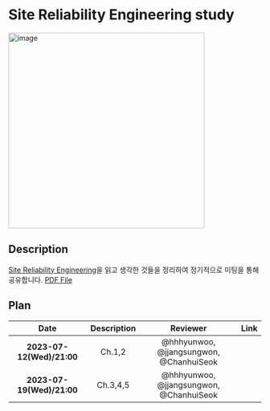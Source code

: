 # **Site Reliability Engineering study**
<img width="390" alt="image" src="https://github.com/WhiteKow/site-reliability-engineering/assets/37402136/5358fbb4-9054-4566-9d7d-c7222f739ab9">

## Description

[Site Reliability Engineering](https://www.yes24.com/Product/Goods/57979286)을 읽고 생각한 것들을 정리하여 정기적으로 미팅을 통해 공유합니다.
[PDF File](https://sre.google/sre-book/table-of-contents/)

## Plan

|           Date            |     Description     |                Reviewer                 |                                                                                     Link                                                                                     |
| :-----------------------: | :-----------------: | :-------------------------------------: | :--------------------------------------------------------------------------------------------------------------------------------------------------------------------------: |
| **2023-07-12(Wed)/21:00** |  Ch.1,2   | @hhhyunwoo, @jjangsungwon, @ChanhuiSeok |  |
| **2023-07-19(Wed)/21:00** |  Ch.3,4,5   | @hhhyunwoo, @jjangsungwon, @ChanhuiSeok |  |
